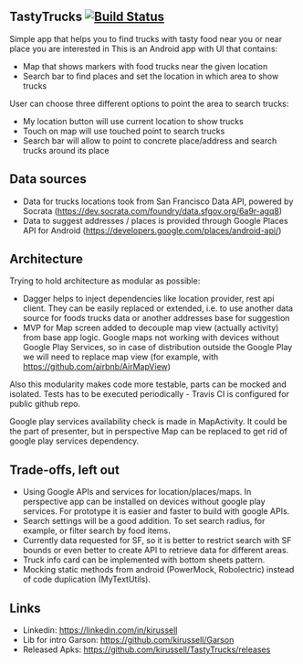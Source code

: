 TastyTrucks [![Build Status](https://travis-ci.org/kirussell/TastyTrucks.svg?branch=master)](https://travis-ci.org/kirussell/TastyTrucks)
---
Simple app that helps you to find trucks with tasty food near you or near place you are interested in
This is an Android app with UI that contains:
- Map that shows markers with food trucks near the given location
- Search bar to find places and set the location in which area to show trucks

User can choose three different options to point the area to search trucks:
- My location button will use current location to show trucks
- Touch on map will use touched point to search trucks
- Search bar will allow to point to concrete place/address and search trucks around its place

Data sources
---
- Data for trucks locations took from San Francisco Data API, powered by Socrata (https://dev.socrata.com/foundry/data.sfgov.org/6a9r-agq8)
- Data to suggest addresses / places is provided through Google Places API for Android (https://developers.google.com/places/android-api/)

Architecture
---
Trying to hold architecture as modular as possible:
- Dagger helps to inject dependencies like location provider, rest api client.
They can be easily replaced or extended, i.e. to use another data source for foods
trucks data or another addresses base for suggestion
- MVP for Map screen added to decouple map view (actually activity) from base app logic.
Google maps not working with devices without Google Play Services,
so in case of distribution outside the Google Play we will need to replace map view
(for example, with https://github.com/airbnb/AirMapView)

Also this modularity makes code more testable, parts can be mocked and isolated.
Tests has to be executed periodically - Travis CI is configured for public github repo.

Google play services availability check is made in MapActivity. It could be the part of presenter, but in perspective Map can be replaced to get rid of google play services dependency.

Trade-offs, left out
---
- Using Google APIs and services for location/places/maps. In perspective app can be installed on devices without google play services. For prototype it is easier and faster to build with google APIs.
- Search settings will be a good addition. To set search radius, for example, or filter search by food items.
- Currently data requested for SF, so it is better to restrict search with SF bounds or even better to create API to retrieve data for different areas.
- Truck info card can be implemented with bottom sheets pattern.
- Mocking static methods from android (PowerMock, Robolectric) instead of code duplication (MyTextUtils).

Links
---
- Linkedin: https://linkedin.com/in/kirussell
- Lib for intro Garson: https://github.com/kirussell/Garson
- Released Apks: https://github.com/kirussell/TastyTrucks/releases

